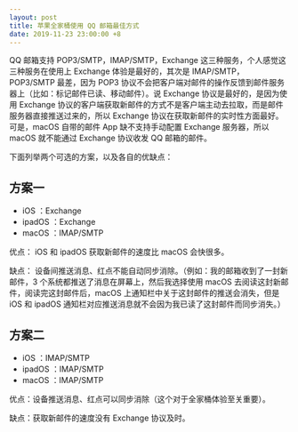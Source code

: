 ```yaml
---
layout: post
title: 苹果全家桶使用 QQ 邮箱最佳方式
date: 2019-11-23 23:00:00 +8
---
```


QQ 邮箱支持 POP3/SMTP，IMAP/SMTP，Exchange 这三种服务，个人感觉这三种服务在使用上 Exchange 体验是最好的，其次是 IMAP/SMTP，POP3/SMTP 最差，因为 POP3 协议不会把客户端对邮件的操作反馈到邮件服务器上（比如：标记邮件已读、移动邮件）。说 Exchange 协议是最好的，是因为使用 Exchange 协议的客户端获取新邮件的方式不是客户端主动去拉取，而是邮件服务器直接推送过来的，所以 Exchange 协议在获取新邮件的实时性方面最好。可是，macOS 自带的邮件 App 缺不支持手动配置 Exchange 服务器，所以 macOS 就不能通过 Exchange 协议收发 QQ 邮箱的邮件。

<!--excerpt-->

下面列举两个可选的方案，以及各自的优缺点：

## 方案一

* iOS ：Exchange
* ipadOS ：Exchange
* macOS ：IMAP/SMTP

优点： iOS 和 ipadOS 获取新邮件的速度比 macOS 会快很多。

缺点： 设备间推送消息、红点不能自动同步消除。（例如：我的邮箱收到了一封新邮件，3 个系统都推送了消息在屏幕上，然后我选择使用 macOS 去阅读这封新邮件，阅读完这封邮件后，macOS 上通知栏中关于这封邮件的推送会消失，但是 iOS 和 ipadOS 通知栏对应推送消息就不会因为我已读了这封邮件而同步消失。）


## 方案二

* iOS ：IMAP/SMTP
* ipadOS ：IMAP/SMTP
* macOS ：IMAP/SMTP

优点：设备推送消息、红点可以同步消除（这个对于全家桶体验至关重要）。

缺点：获取新邮件的速度没有 Exchange 协议及时。
